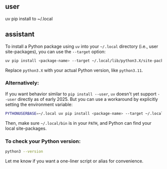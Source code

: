 ## user
uv pip install to ~/.local
## assistant

To install a Python package using `uv` into your `~/.local` directory (i.e., user site-packages), you can use the `--target` option:

```bash
uv pip install <package-name> --target ~/.local/lib/python3.X/site-packages
```

Replace `python3.X` with your actual Python version, like `python3.11`.

### Alternatively:
If you want behavior similar to `pip install --user`, `uv` doesn't yet support `--user` directly as of early 2025. But you can use a workaround by explicitly setting the environment variable:

```bash
PYTHONUSERBASE=~/.local uv pip install <package-name> --target ~/.local/lib/python3.X/site-packages
```

Then, make sure `~/.local/bin` is in your `PATH`, and Python can find your local site-packages.

### To check your Python version:
```bash
python3 --version
```

Let me know if you want a one-liner script or alias for convenience.